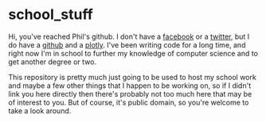 # school_stuff

Hi, you've reached Phil's github. I don't have a <a href="https://en.wikipedia.org/wiki/Facebook" title="Click here if you want to know what facebook is!">facebook</a> or a <a href="https://en.wikipedia.org/wiki/Twitter" title="Click here if you want to know what twitter is!">twitter</a>, but I do have a <a href="https://github.com/No-Life-King/">github</a> and a <a href="https://plot.ly/~No-Life_King">plotly</a>. I've been writing code for a long time, and right now I'm in school to further my knowledge of computer science and to get another degree or two. 

This repository is pretty much just going to be used to host my school work and maybe a few other things that I happen to be working on, so if I didn't link you here directly then there's probably not too much here that may be of interest to you. But of course, it's public domain, so you're welcome to take a look around. 


